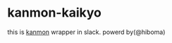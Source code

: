 # kanmon-kaikyo

this is [kanmon](https://github.com/buty4649/kanmon) wrapper in slack.
powerd by(@hiboma)

